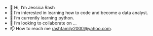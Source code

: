 - 👋 Hi, I’m Jessica Rash
- 👀 I’m interested in learning how to code and become a data analyst.
- 🌱 I’m currently learning python.
- 💞️ I’m looking to collaborate on ...
- 📫 How to reach me rashfamily2000@yahoo.com.

<!---
JR149/JR149 is a ✨ special ✨ repository because its `README.md` (this file) appears on your GitHub profile.
You can click the Preview link to take a look at your changes.
--->
